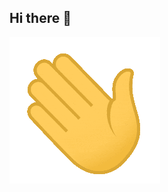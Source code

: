 ## Hi there 👋
![Hand Waving](https://github.com/Mayur-Pagote/README_Design_Kit/blob/main/public/Assets/Hand%20Waving.gif)
<!--
**sreeparvathy9847/sreeparvathy9847** is a ✨ _special_ ✨ repository because its `README.md` (this file) appears on your GitHub profile.

Here are some ideas to get you started:

- 🔭 I’m currently working on ...
- 🌱 I’m currently learning ...
- 👯 I’m looking to collaborate on ...
- 🤔 I’m looking for help with ...
- 💬 Ask me about ...
- 📫 How to reach me: ...
- 😄 Pronouns: ...
- ⚡ Fun fact: ...
-->
